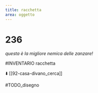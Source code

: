 ```yaml
---
title: racchetta
area: oggetto
---
```

# 236
_questa è la migliore nemica delle zanzare!_

#INVENTARIO racchetta

⬇️ [[92-casa-divano_cerca]]

#TODO_disegno